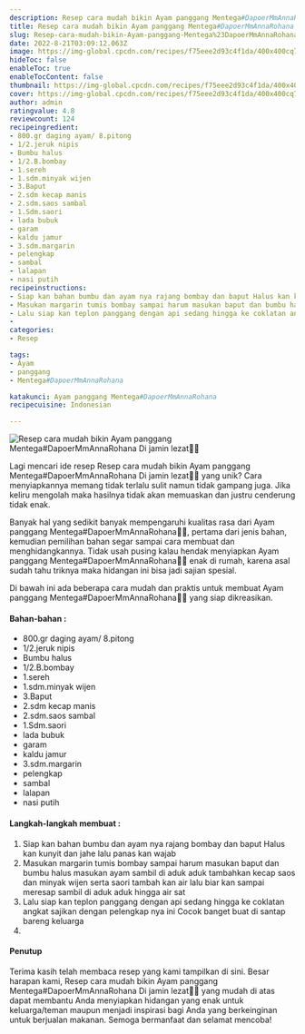 ```yaml
---
description: Resep cara mudah bikin Ayam panggang Mentega#DapoerMmAnnaRohana Di jamin lezat"
title: Resep cara mudah bikin Ayam panggang Mentega#DapoerMmAnnaRohana Di jamin lezat
slug: Resep-cara-mudah-bikin-Ayam-panggang-Mentega%23DapoerMmAnnaRohana-Di-jamin-lezat
date: 2022-8-21T03:09:12.063Z
image: https://img-global.cpcdn.com/recipes/f75eee2d93c4f1da/400x400cq70/photo.jpg
hideToc: false
enableToc: true
enableTocContent: false
thumbnail: https://img-global.cpcdn.com/recipes/f75eee2d93c4f1da/400x400cq70/photo.jpg
cover: https://img-global.cpcdn.com/recipes/f75eee2d93c4f1da/400x400cq70/photo.jpg
author: admin
ratingvalue: 4.8
reviewcount: 124
recipeingredient:
- 800.gr daging ayam/ 8.pitong
- 1/2.jeruk nipis
- Bumbu halus
- 1/2.B.bombay
- 1.sereh
- 1.sdm.minyak wijen
- 3.Baput
- 2.sdm kecap manis
- 2.sdm.saos sambal
- 1.Sdm.saori
- lada bubuk
- garam
- kaldu jamur
- 3.sdm.margarin
- pelengkap
- sambal
- lalapan
- nasi putih
recipeinstructions:
- Siap kan bahan bumbu dan ayam nya rajang bombay dan baput Halus kan kunyit dan jahe lalu panas kan wajab
- Masukan margarin tumis bombay sampai harum masukan baput dan bumbu halus masukan ayam sambil di aduk aduk tambahkan kecap saos dan minyak wijen serta saori tambah kan air lalu biar kan sampai meresap sambil di aduk aduk hingga air sat
- Lalu siap kan teplon panggang dengan api sedang hingga ke coklatan angkat sajikan dengan pelengkap nya ini Cocok banget buat di santap bareng keluarga
- 
categories:
- Resep

tags:
- Ayam
- panggang
- Mentega#DapoerMmAnnaRohana

katakunci: Ayam panggang Mentega#DapoerMmAnnaRohana
recipecuisine: Indonesian

---
```


![Resep cara mudah bikin Ayam panggang Mentega#DapoerMmAnnaRohana Di jamin lezat👩‍🍳](https://img-global.cpcdn.com/recipes/f75eee2d93c4f1da/400x400cq70/photo.jpg)

Lagi mencari ide resep Resep cara mudah bikin Ayam panggang Mentega#DapoerMmAnnaRohana Di jamin lezat👩‍🍳 yang unik? Cara menyiapkannya memang tidak terlalu sulit namun tidak gampang juga. Jika keliru mengolah maka hasilnya tidak akan memuaskan dan justru cenderung tidak enak.

Banyak hal yang sedikit banyak mempengaruhi kualitas rasa dari Ayam panggang Mentega#DapoerMmAnnaRohana👩‍🍳, pertama dari jenis bahan, kemudian pemilihan bahan segar sampai cara membuat dan menghidangkannya. Tidak usah pusing kalau hendak menyiapkan Ayam panggang Mentega#DapoerMmAnnaRohana👩‍🍳 enak di rumah, karena asal sudah tahu triknya maka hidangan ini bisa jadi sajian spesial.

Di bawah ini ada beberapa cara mudah dan praktis untuk membuat Ayam panggang Mentega#DapoerMmAnnaRohana👩‍🍳 yang siap dikreasikan.

<!--inarticleads1-->

#### Bahan-bahan :

- 800.gr daging ayam/ 8.pitong
- 1/2.jeruk nipis
- Bumbu halus
- 1/2.B.bombay
- 1.sereh
- 1.sdm.minyak wijen
- 3.Baput
- 2.sdm kecap manis
- 2.sdm.saos sambal
- 1.Sdm.saori
- lada bubuk
- garam
- kaldu jamur
- 3.sdm.margarin
- pelengkap
- sambal
- lalapan
- nasi putih

<!--inarticleads2-->

#### Langkah-langkah membuat :

1. Siap kan bahan bumbu dan ayam nya rajang bombay dan baput Halus kan kunyit dan jahe lalu panas kan wajab
1. Masukan margarin tumis bombay sampai harum masukan baput dan bumbu halus masukan ayam sambil di aduk aduk tambahkan kecap saos dan minyak wijen serta saori tambah kan air lalu biar kan sampai meresap sambil di aduk aduk hingga air sat
1. Lalu siap kan teplon panggang dengan api sedang hingga ke coklatan angkat sajikan dengan pelengkap nya ini Cocok banget buat di santap bareng keluarga
1. 

#### Penutup

Terima kasih telah membaca resep yang kami tampilkan di sini. Besar harapan kami, Resep cara mudah bikin Ayam panggang Mentega#DapoerMmAnnaRohana Di jamin lezat👩‍🍳 yang mudah di atas dapat membantu Anda menyiapkan hidangan yang enak untuk keluarga/teman maupun menjadi inspirasi bagi Anda yang berkeinginan untuk berjualan makanan. Semoga bermanfaat dan selamat mencoba!